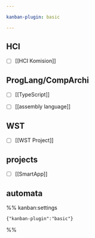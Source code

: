 ```yaml
---

kanban-plugin: basic

---
```


## HCI

- [ ] [[HCI Komision]]


## ProgLang/CompArchi

- [ ] [[TypeScript]]
- [ ] [[assembly language]]


## WST

- [ ] [[WST Project]]


## projects

- [ ] [[SmartApp]]


## automata





%% kanban:settings
```
{"kanban-plugin":"basic"}
```
%%